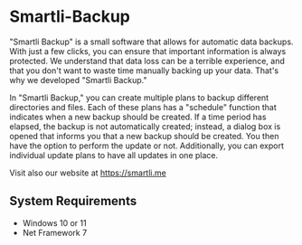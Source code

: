 # Smartli-Backup

"Smartli Backup" is a small software that allows for automatic data backups. With just a few clicks, you can ensure that important information is always protected. We understand that data loss can be a terrible experience, and that you don't want to waste time manually backing up your data. That's why we developed "Smartli Backup."

In "Smartli Backup," you can create multiple plans to backup different directories and files. Each of these plans has a "schedule" function that indicates when a new backup should be created. If a time period has elapsed, the backup is not automatically created; instead, a dialog box is opened that informs you that a new backup should be created. You then have the option to perform the update or not. Additionally, you can export individual update plans to have all updates in one place.

Visit also our website at https://smartli.me

## System Requirements
- Windows 10 or 11
- Net Framework 7
